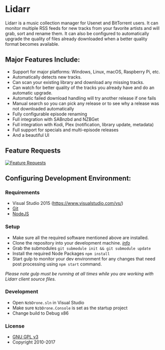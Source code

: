 # Lidarr

Lidarr is a music collection manager for Usenet and BitTorrent users. It can monitor multiple RSS feeds for new tracks from your favorite artists and will grab, sort and rename them. It can also be configured to automatically upgrade the quality of files already downloaded when a better quality format becomes available.

## Major Features Include:

* Support for major platforms: Windows, Linux, macOS, Raspberry Pi, etc.
* Automatically detects new tracks.
* Can scan your existing library and download any missing tracks.
* Can watch for better quality of the tracks you already have and do an automatic upgrade.
* Automatic failed download handling will try another release if one fails
* Manual search so you can pick any release or to see why a release was not downloaded automatically
* Fully configurable episode renaming
* Full integration with SABnzbd and NZBGet
* Full integration with Kodi, Plex (notification, library update, metadata)
* Full support for specials and multi-episode releases
* And a beautiful UI

## Feature Requests

[![Feature Requests](http://feathub.com/mattman86/Lidarr?format=svg)](http://feathub.com/mattman86/Lidarr)

## Configuring Development Environment:

### Requirements

* Visual Studio 2015 (https://www.visualstudio.com/vs/)
* [Git](https://git-scm.com/downloads)
* [NodeJS](https://nodejs.org/en/download/)

### Setup

* Make sure all the required software mentioned above are installed.
* Clone the repository into your development machine. [*info*](https://help.github.com/articles/working-with-repositories)
* Grab the submodules `git submodule init && git submodule update`
* Install the required Node Packages `npm install`
* Start gulp to monitor your dev environment for any changes that need post processing using `npm start` command.

*Please note gulp must be running at all times while you are working with Lidarr client source files.*

### Development

* Open `NzbDrone.sln` in Visual Studio
* Make sure `NzbDrone.Console` is set as the startup project
* Change build to Debug x86

### License

* [GNU GPL v3](http://www.gnu.org/licenses/gpl.html)
* Copyright 2010-2017
